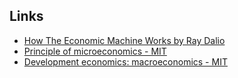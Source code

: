 ## Links
- [How The Economic Machine Works by Ray Dalio](https://youtu.be/PHe0bXAIuk0)
- [Principle of microeconomics - MIT](https://youtube.com/playlist?list=PLUl4u3cNGP62oJSoqb4Rf-vZMGUBe59G-)
- [Development economics: macroeconomics - MIT](https://youtube.com/playlist?list=PLUl4u3cNGP63-t0r0aC3noJiIOmj33S_Q)